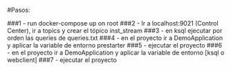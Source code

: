 #Pasos:

###1 - run docker-compose up on root
###2 - Ir a localhost:9021 (Control Center), ir a topics y crear el tópico inst_stream
###3 - en ksql ejecutar por orden las queries de queries.txt
###4 - en el proyecto ir a DemoApplication y aplicar la variable de entorno prestarter
###5 - ejecutar el proyecto
###6 - en el proyecto ir a DemoApplication y aplicar la variable de entorno [ksql o webclient]
###7 - ejecutar el proyecto

